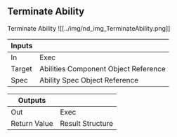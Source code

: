 ## Terminate Ability
Terminate Ability
![[../img/nd_img_TerminateAbility.png]]

|Inputs||
|--|--|
| In | Exec |
| Target | Abilities Component Object Reference |
| Spec | Ability Spec Object Reference |

|Outputs||
|--|--|
| Out | Exec |
| Return Value | Result Structure |
